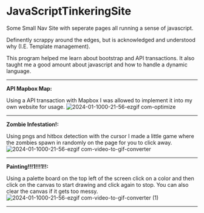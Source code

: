 # JavaScriptTinkeringSite
Some Small Nav Site with seperate pages all running a sense of javascript.

Definently scrappy around the edges, but is acknowledged and understood why (I.E. Template management).

This program helped me learn about bootstrap and API transactions. It also taught me a good amount about javascript and how to handle a dynamic language.

--------------------------------------------------------------------------------------------------------------------------------------------------------------------------

**API Mapbox Map:**

  Using a API transaction with Mapbox I was allowed to implement it into my own website for usage.
  ![2024-01-1000-21-56-ezgif com-optimize](https://github.com/Kingerthanu/JavaScriptTinkeringSite/assets/76754592/1c3abef9-728e-4d0a-a7bd-d9f403462013)

--------------------------------------------------------------------------------------------------------------------------------------------------------------------------

**Zombie Infestation!:**

  Using pngs and hitbox detection with the cursor I made a little game where the zombies spawn in randomly on the page for you to click away.
  ![2024-01-1000-21-56-ezgif com-video-to-gif-converter](https://github.com/Kingerthanu/JavaScriptTinkeringSite/assets/76754592/fa9ae5c8-3736-4e16-81e5-d792af48f3c4)

--------------------------------------------------------------------------------------------------------------------------------------------------------------------------

**Painting!!!1!!!1!!:**

  Using a palette board on the top left of the screen click on a color and then click on the canvas to start drawing and click again to stop. You can also clear the canvas if it gets too messy.
  ![2024-01-1000-21-56-ezgif com-video-to-gif-converter (1)](https://github.com/Kingerthanu/JavaScriptTinkeringSite/assets/76754592/d6c4dc59-5d18-4978-b509-ff09cf637eb1)

  --------------------------------------------------------------------------------------------------------------------------------------------------------------------------
